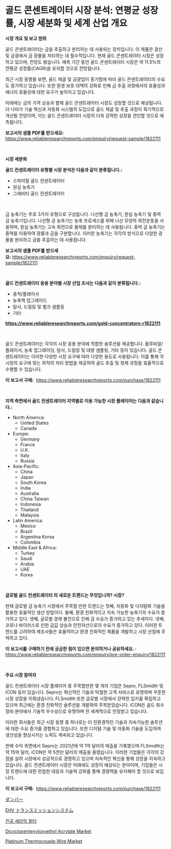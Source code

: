 <p><h1>골드 콘센트레이터 시장 분석: 연평균 성장률, 시장 세분화 및 세계 산업 개요</h1></p><p><strong>시장 개요 및 보고 범위</strong></p>
<p><p>골드 콘센트레이터는 금을 추출하고 분리하는 데 사용되는 장치입니다. 이 제품은 광산 및 금광에서 금 광물을 처리하는 데 필수적입니다. 현재 골드 콘센트레이터 시장은 성장하고 있으며, 전망도 밝습니다. 예측 기간 동안 골드 콘센트레이터 시장은 약 11.5%의 연평균 성장률(CAGR)을 유지할 것으로 전망됩니다. </p><p>최근 시장 동향을 보면, 골드 채굴 및 금광업이 증가함에 따라 골드 콘센트레이터의 수요도 증가하고 있습니다. 또한 환경 보호 대책의 강화로 인해 금 추출 과정에서의 효율성과 에너지 효율성에 대한 요구가 높아지고 있습니다. </p><p>미래에는 금의 가격 상승과 함께 골드 콘센트레이터 시장도 성장할 것으로 예상됩니다. 더 나아가 기술 혁신과 자동화 시스템의 도입으로 골드 채굴 및 추출 과정이 획기적으로 개선될 전망이며, 이는 골드 콘센트레이터 시장의 더욱 강력한 성장을 견인할 것으로 예측됩니다.</p></p>
<p><strong>보고서의 샘플 PDF를 받으세요:</strong> <a href="https://www.reliableresearchreports.com/enquiry/request-sample/1822111">https://www.reliableresearchreports.com/enquiry/request-sample/1822111</a></p>
<p>&nbsp;</p>
<p><strong>시장 세분화</strong></p>
<p><strong>골드 컨센트레이터 유형별 시장 분석은 다음과 같이 분류됩니다.:</strong></p>
<p><ul><li>스파이럴 골드 컨센트레이터</li><li>원심 농축기</li><li>그래비티 골드 컨센트레이터</li></ul></p>
<p>&nbsp;</p>
<p><p>금 농축기는 주로 3가지 유형으로 구성됩니다. 나선형 금 농축기, 원심 농축기 및 중력 금 농축기입니다. 나선형 금 농축기는 농축 프로세스를 위해 나선 모양의 회전운동을 사용하며, 원심 농축기는 고속 회전으로 물체를 분리하는 데 사용됩니다. 중력 금 농축기는 중력을 이용하여 광물과 금을 구분합니다. 이러한 농축기는 각각의 방식으로 다양한 광물을 분리하고 금을 추출하는 데 사용됩니다.</p></p>
<p><strong>보고서의 샘플 PDF를 받으세요:</strong>&nbsp;<a href="https://www.reliableresearchreports.com/enquiry/request-sample/1822111">https://www.reliableresearchreports.com/enquiry/request-sample/1822111</a></p>
<p>&nbsp;</p>
<p><strong> 골드 컨센트레이터 응용 분야별 시장 산업 조사는 다음과 같이 분류됩니다.:</strong></p>
<p><ul><li>충적/플레이서</li><li>농축액 업그레이드</li><li>탐사, 드릴링 및 벌크 샘플링</li><li>기타</li></ul></p>
<p><strong><a href="https://www.reliableresearchreports.com/gold-concentrators-r1822111">https://www.reliableresearchreports.com/gold-concentrators-r1822111</a></strong></p>
<p>&nbsp;</p>
<p><p>골드 콘센트레이터는 각각의 시장 응용 분야에 적합한 솔루션을 제공합니다. 올루비알/플레이서, 농축 업그레이딩, 탐사, 드릴링 및 대량 샘플링, 기타 등이 있습니다. 골드 콘센트레이터는 이러한 다양한 시장 요구에 따라 다양한 용도로 사용됩니다. 이를 통해 각 시장의 요구에 맞는 최적의 처리 방법을 제공하여 골드 추출 및 정제 과정을 효율적으로 수행할 수 있습니다.</p></p>
<p><strong>이 보고서 구매:</strong>&nbsp; <a href="https://www.reliableresearchreports.com/purchase/1822111">https://www.reliableresearchreports.com/purchase/1822111</a></p>
<p>&nbsp;</p>
<p><strong>지역 측면에서 골드 컨센트레이터 지역별로 이용 가능한 시장 플레이어는 다음과 같습니다.:</strong></p>
<p><ul>
    <li>
        North America:
        <ul>
            <li>United States</li>
            <li>Canada</li>
        </ul>
    </li>
    <li>
        Europe:
        <ul>
            <li>Germany</li>
            <li>France</li>
            <li>U.K.</li>
            <li>Italy</li>
            <li>Russia</li>
        </ul>
    </li>
    <li>
        Asia-Pacific:
        <ul>
            <li>China</li>
            <li>Japan</li>
            <li>South Korea</li>
            <li>India</li>
            <li>Australia</li>
            <li>China Taiwan</li>
            <li>Indonesia</li>
            <li>Thailand</li>
            <li>Malaysia</li>
        </ul>
    </li>
    <li>
        Latin America:
        <ul>
            <li>Mexico</li>
            <li>Brazil</li>
            <li>Argentina Korea</li>
            <li>Colombia</li>
        </ul>
    </li>
    <li>
        Middle East & Africa:
        <ul>
            <li>Turkey</li>
            <li>Saudi</li>
            <li>Arabia</li>
            <li>UAE</li>
            <li>Korea</li>
        </ul>
    </li>
    </ul></p>
<p>&nbsp;</p>
<p><strong>글로벌 골드 컨센트레이터 의 새로운 트렌드는 무엇입니까? 시장?</strong></p>
<p><p>현재 글로벌 금 농축기 시장에서 주목할 만한 트렌드는 첫째, 자동화 및 디지턈화 기술을 활용한 효율적인 생산 방법이다. 둘째, 환경 친화적이고 지속 가능한 농축기의 수요가 증가하고 있다. 셋째, 글로벌 경제 불안으로 인해 금 수요가 증가하고 있는 추세이다. 넷째, 코로나 바이러스로 인한 금값 상승과 안전자산으로의 수요가 증가하고 있다. 이러한 트렌드를 고려하여 제조사들은 효율적이고 환경 친화적인 제품을 개발하고 시장 선점에 주력하고 있다.</p></p>
<p><strong>이 보고서를 구매하기 전에 궁금한 점이 있으면 문의하거나 공유하세요.</strong>- <a href="https://www.reliableresearchreports.com/enquiry/pre-order-enquiry/1822111">https://www.reliableresearchreports.com/enquiry/pre-order-enquiry/1822111</a></p>
<p>&nbsp;</p>
<p><strong>주요 시장 참여자</strong></p>
<p><p>골드 컨센트레이터 시장 플레이어 중 주목할만한 몇 개의 기업은 Sepro, FLSmidth 및 iCON 등이 있습니다. Sepro는 혁신적인 기술과 탁월한 고객 서비스로 유명하며 꾸준한 시장 성장을 이뤄냈습니다. FLSmidth 또한 글로벌 시장에서 강력한 입지를 확립하고 있으며 최근에는 환경 친화적인 솔루션을 개발하여 주목받았습니다. iCON은 골드 회수 장비 분야에서 기술적 우수성으로 유명하며 전 세계적으로 인정받고 있습니다.</p><p>이러한 회사들은 최근 시장 동향 중 하나로는 더 친환경적인 기술과 지속가능한 솔루션에 대한 수요 증가를 경험하고 있습니다. 또한 디지털 기술 및 자동화 기술을 도입하여 생산성을 향상시키는 노력도 계속되고 있습니다.</p><p>판매 수익 측면에서 Sepro는 2021년에 약 1억 달러의 매출을 기록했으며 FLSmidth는 약 15억 달러, iCON은 약 5천만 달러의 매출을 올렸습니다. 이러한 기업들은 각각의 강점을 살려 시장에서 성공적으로 경쟁하고 있으며 지속적인 혁신을 통해 성장을 지속하고 있습니다. 골드 컨센트레이터 시장은 미래에도 성장이 예상되는 분야이며, 기업들은 시장 트렌드에 대한 민첩한 대응과 기술력 강화를 통해 경쟁력을 유지해야 할 것으로 보입니다.</p></p>
<p><strong>이 보고서 구매:</strong>&nbsp;&nbsp;<a href="https://www.reliableresearchreports.com/purchase/1822111">https://www.reliableresearchreports.com/purchase/1822111</a></p>
<p><p><a href="https://github.com/cnnriuez22368/Market-Research-Report-List-1/blob/main/652091632958.md">ダンパー</a></p><p><a href="https://github.com/LeanneBruen2023/Market-Research-Report-List-1/blob/main/814117032959.md">EHV トランスミッションシステム</a></p><p><a href="https://github.com/Skyleitney456456/Market-Research-Report-List-1/blob/main/476469230192.md">진공 세라믹 필터</a></p><p><a href="https://issuu.com/reportprime-2/docs/dicyclopentenyloxyethyl-acrylate-ma_25bc1118103d4b">Dicyclopentenyloxyethyl Acrylate Market</a></p><p><a href="https://issuu.com/reportprime-2/docs/platinum-thermocouple-wire-market-size-2030.pptx">Platinum Thermocouple Wire Market</a></p></p>